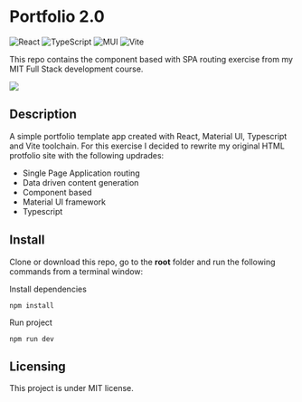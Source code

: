 # Portfolio 2.0

![React](https://img.shields.io/badge/react-%2320232a.svg?style=for-the-badge&logo=react&logoColor=%2361DAFB) ![TypeScript](https://img.shields.io/badge/typescript-%23007ACC.svg?style=for-the-badge&logo=typescript&logoColor=white) ![MUI](https://img.shields.io/badge/MUI-%230081CB.svg?style=for-the-badge&logo=mui&logoColor=white) ![Vite](https://img.shields.io/badge/vite-%23646CFF.svg?style=for-the-badge&logo=vite&logoColor=white)

This repo contains the component based with SPA routing exercise from my MIT Full Stack development course.

<!-- Live demo [here](https://mike-veilleux.github.io/Tic-Tac-Toe_Exercise/)

<img src="https://github.com/Mike-Veilleux/Tic-Tac-Toe_Exercise/blob/main/src/assets/Tic-Tac-Toe_Screenshot.png"> -->

<img src="https://robohash.org/Mike">

## Description

A simple portfolio template app created with React, Material UI, Typescript and Vite toolchain. For this exercise I decided to rewrite my original HTML protfolio site with the following updrades:

- Single Page Application routing
- Data driven content generation
- Component based
- Material UI framework
- Typescript

## Install

Clone or download this repo, go to the **root** folder and run the following commands from a terminal window:

Install dependencies

```
npm install
```

Run project

```
npm run dev
```

## Licensing

This project is under MIT license.
